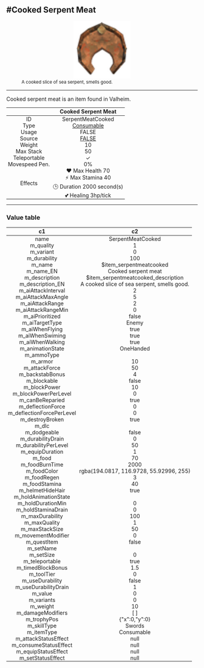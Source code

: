 <meta property="og:title" content="Cooked Serpent Meat - MoreValheim" /><meta property="og:type" content="website" /><meta property="og:image" content="/assets/cooked_serpent_meat.png" /><meta property="og:description" content="Cooked Serpent Meat is an item found in Valheim." /><meta name="theme-color" content="#546D78"><meta name="twitter:card" content="summary_large_image">
#Cooked Serpent Meat
-------------
<style>img {width:20px;}.tb {width:150px;display: block;margin-left: auto;margin-right: auto;}</style>

<style>.md-typeset table:not([class]) th:not([align]) {min-width:unset!important;}</style>
<style>td{padding:0em 0.3em!important;text-align:center!important;border-left:.05rem solid var(--md-default-fg-color--lightest)}</style>

<style>th{padding:0.1em 0.3em!important;text-align:center!important;font-weight:bold}</style>

<style>pre{text-align:right!important}</style>
<style>table tr td:first-child {border-left: 0;};</style>

<figure><img src="/assets/cooked_serpent_meat.png" class="tb" /><figcaption><small>A cooked slice of sea serpent, smells good.</small></figcaption></figure>

-------------

Cooked serpent meat is an item found in Valheim.

|        | Cooked Serpent Meat              |
| ----------- | ------------------------------------ |
| ID |SerpentMeatCooked
| Type | [Consumable](../../types/consumable)
| Usage | FALSE<br>
| Source | [FALSE](../../items/false)
| Weight | 10 |
| Max Stack | 50 |
| Teleportable | ✓
| Movespeed Pen. | 0%
| Effects | ❤️ Max Health 70<br>⚡ Max Stamina 40<br>🕒 Duration 2000 second(s) <br>💕 Healing 3hp/tick <br>

-------------

### Value table
|c1|c2|
|----|----|
|name|SerpentMeatCooked|
|m_quality|1|
|m_variant|0|
|m_durability|100|
|m_name|$item_serpentmeatcooked|
|m_name_EN|Cooked serpent meat|
|m_description|$item_serpentmeatcooked_description|
|m_description_EN|A cooked slice of sea serpent, smells good.|
|m_aiAttackInterval|2|
|m_aiAttackMaxAngle|5|
|m_aiAttackRange|2|
|m_aiAttackRangeMin|0|
|m_aiPrioritized|false|
|m_aiTargetType|Enemy|
|m_aiWhenFlying|true|
|m_aiWhenSwiming|true|
|m_aiWhenWalking|true|
|m_animationState|OneHanded|
|m_ammoType||
|m_armor|10|
|m_attackForce|50|
|m_backstabBonus|4|
|m_blockable|false|
|m_blockPower|10|
|m_blockPowerPerLevel|0|
|m_canBeReparied|true|
|m_deflectionForce|0|
|m_deflectionForcePerLevel|0|
|m_destroyBroken|true|
|m_dlc||
|m_dodgeable|false|
|m_durabilityDrain|0|
|m_durabilityPerLevel|50|
|m_equipDuration|1|
|m_food|70|
|m_foodBurnTime|2000|
|m_foodColor|rgba(194.0817, 116.9728, 55.92996, 255)|
|m_foodRegen|3|
|m_foodStamina|40|
|m_helmetHideHair|true|
|m_holdAnimationState||
|m_holdDurationMin|0|
|m_holdStaminaDrain|0|
|m_maxDurability|100|
|m_maxQuality|1|
|m_maxStackSize|50|
|m_movementModifier|0|
|m_questItem|false|
|m_setName||
|m_setSize|0|
|m_teleportable|true|
|m_timedBlockBonus|1.5|
|m_toolTier|0|
|m_useDurability|false|
|m_useDurabilityDrain|1|
|m_value|0|
|m_variants|0|
|m_weight|10|
|m_damageModifiers|[  ]|
|m_trophyPos|{"x":0,"y":0}|
|m_skillType|Swords|
|m_itemType|Consumable|
|m_attackStatusEffect|null|
|m_consumeStatusEffect|null|
|m_equipStatusEffect|null|
|m_setStatusEffect|null|
